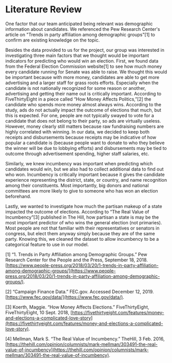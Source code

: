 # Literature Review

One factor that our team anticipated being relevant was demographic information about candidates. We referenced the Pew Research Center's article on "Trends in party affiliation among demographic groups"[1] to confirm are existing knowledge on the topic.

Besides the data provided to us for the project, our group was interested in investigating three main factors that we thought would be important indicators for predicting who would win an election. First, we found data from the Federal Election Commission website[1] to see how much money every candidate running for Senate was able to raise. We thought this would be important because with more money, candidates are able to get more advertising and a larger staff for grass roots efforts. Especially when the candidate is not nationally recognized for some reason or another, advertising and getting their name out is critically important. According to FiveThirtyEight in a piece called “How Money Affects Politics,”[2] the candidate who spends more money almost always wins. According to the study, ads do not actually impact the outcome of elections that much, but this is expected. For one, people are not typically swayed to vote for a candidate that does not belong to their party, so ads are virtually useless. However, money clearly still matters because raw fundraising numbers are highly correlated with winning. In our data, we decided to keep both receipts and disbursements because receipts may be indicative of how popular a candidate is (because people want to donate to who they believe the winner will be due to lobbying efforts) and disbursements may be tied to outcome through advertisement spending, higher staff salaries, etc.

Similarly, we knew incumbency was important when predicting which candidates would win, but we also had to collect additional data to find out who won. Incumbency is critically important because it gives the candidate experience representing the district, state, or country, and name recognition among their constituents. Most importantly, big donors and national committees are more likely to give to someone who has won an election beforehand.

Lastly, we wanted to investigate how much the partisan makeup of a state impacted the outcome of elections. According to “The Real Value of Incumbency”[3] published in The Hill, how partisan a state is may be the most important predictor of who wins the general election (not primaries). Most people are not that familiar with their representatives or senators in congress, but elect them anyway simply because they are of the same party. Knowing this, we cleaned the dataset to allow incumbency to be a categorical feature to use in our model.

[1] “1. Trends in Party Affiliation among Demographic Groups.” Pew Research Center for the People and the Press, September 18, 2018. [https://www.people-press.org/2018/03/20/1-trends-in-party-affiliation-among-demographic-groups/](https://www.people-press.org/2018/03/20/1-trends-in-party-affiliation-among-demographic-groups/).

[2] “Campaign Finance Data.” FEC.gov. Accessed December 12, 2019. [https://www.fec.gov/data/](https://www.fec.gov/data/).

[3] Koerth, Maggie. “How Money Affects Elections.” FiveThirtyEight, FiveThirtyEight, 10 Sept. 2018, [https://fivethirtyeight.com/features/money-and-elections-a-complicated-love-story](https://fivethirtyeight.com/features/money-and-elections-a-complicated-love-story).

[4] Mellman, Mark S. “The Real Value of Incumbency.” TheHill, 3 Feb. 2016, [https://thehill.com/opinion/columnists/mark-mellman/303491-the-real-value-of-incumbency](https://thehill.com/opinion/columnists/mark-mellman/303491-the-real-value-of-incumbency).
